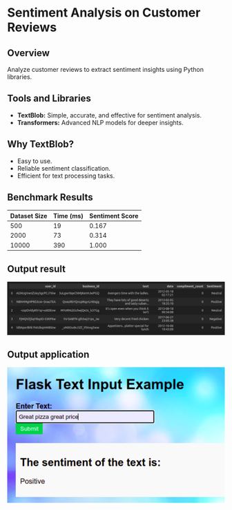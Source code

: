 # Sentiment Analysis on Customer Reviews

## Overview
Analyze customer reviews to extract sentiment insights using Python libraries.

## Tools and Libraries
- **TextBlob:** Simple, accurate, and effective for sentiment analysis.
- **Transformers:** Advanced NLP models for deeper insights.

## Why TextBlob?
- Easy to use.
- Reliable sentiment classification.
- Efficient for text processing tasks.

## Benchmark Results
| Dataset Size | Time (ms) | Sentiment Score |
|--------------|-----------|-----------------|
| 500          | 19        | 0.167           |
| 2000         | 73        | 0.314           |
| 10000        | 390       | 1.000           |

## Output result 
![Sentiment Analysis Overview](senti-Output.png "Sentiment Analysis")


## Output application 
![Output application](Senti-output.png "Sentiment Analysis")


